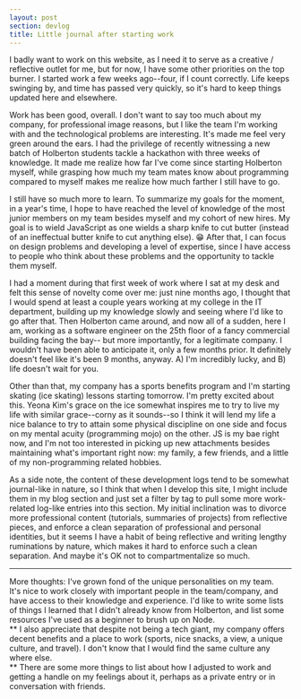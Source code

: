 ```yaml
---
layout: post
section: devlog
title: Little journal after starting work
---
```


I badly want to work on this website, as I need it to serve as a creative / reflective outlet for me, but for now, I have some other priorities on the top burner. I started work a few weeks ago--four, if I count correctly. Life keeps swinging by, and time has passed very quickly, so it's hard to keep things updated here and elsewhere.

Work has been good, overall. I don't want to say too much about my company, for professional image reasons, but I like the team I'm working with and the technological problems are interesting. It's made me feel very green around the ears. I had the privilege of recently witnessing a new batch of Holberton students tackle a hackathon with three weeks of knowledge. It made me realize how far I've come since starting Holberton myself, while grasping how much my team mates know about programming compared to myself makes me realize how much farther I still have to go.

I still have so much more to learn. To summarize my goals for the moment, in a year's time, I hope to have reached the level of knowledge of the most junior members on my team besides myself and my cohort of new hires. My goal is to wield JavaScript as one wields a sharp knife to cut butter (instead of an ineffectual butter knife to cut anything else). 😁 After that, I can focus on design problems and developing a level of expertise, since I have access to people who think about these problems and the opportunity to tackle them myself.

I had a moment during that first week of work where I sat at my desk and felt this sense of novelty come over me: just nine months ago, I thought that I would spend at least a couple years working at my college in the IT department, building up my knowledge slowly and seeing where I'd like to go after that. Then Holberton came around, and now all of a sudden, here I am, working as a software engineer on the 25th floor of a fancy commercial building facing the bay-- but more importantly, for a legitimate company. I wouldn't have been able to anticipate it, only a few months prior. It definitely doesn't feel like it's been 9 months, anyway. A) I'm incredibly lucky, and B) life doesn't wait for you.

Other than that, my company has a sports benefits program and I'm starting skating (ice skating) lessons starting tomorrow. I'm pretty excited about this. Yeona Kim's grace on the ice somewhat inspires me to try to live my life with similar grace--corny as it sounds--so I think it will lend my life a nice balance to try to attain some physical discipline on one side and focus on my mental acuity (programming mojo) on the other. JS is my bae right now, and I'm not too interested in picking up new attachments besides maintaining what's important right now: my family, a few friends, and a little of my non-programming related hobbies.

As a side note, the content of these development logs tend to be somewhat journal-like in nature, so I think that when I develop this site, I might include them in my blog section and just set a filter by tag to pull some more work-related log-like entries into this section. My initial inclination was to divorce more professional content (tutorials, summaries of projects) from reflective pieces, and enforce a clean separation of professional and personal identities, but it seems I have a habit of being reflective and writing lengthy ruminations by nature, which makes it hard to enforce such a clean separation. And maybe it's OK not to compartmentalize so much.

----------
More thoughts: I've grown fond of the unique personalities on my team.  
It's nice to work closely with important people in the team/company, and have access to their knowledge and experience.
I'd like to write some lists of things I learned that I didn't already know from Holberton, and list some resources I've used as a beginner to brush up on Node.  
** I also appreciate that despite not being a tech giant, my company offers decent benefits and a place to work (sports, nice snacks, a view, a unique culture, and travel). I don't know that I would find the same culture any where else.  
** There are some more things to list about how I adjusted to work and getting a handle on my feelings about it, perhaps as a private entry or in conversation with friends.  
